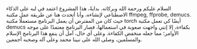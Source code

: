 السلام عليكم ورحمة الله وبركاته.
بدايةً، هذا المشروع اعتمد في لبه على الذكاء الاصطناعي لإنشاءه، وأنا أتحدث هنا عن طريقة عمل مكتبة ffmpeg, ffprobe, demucs. حيث كان من المفترض أن يعمل البرنامج مستعملًا مكتبة torch أيضًا
كي تعمل مكتبة demucs بكفاءة، إلا إنني واجهت صعوبة في استعمالها، فصار البرنامج معتمدًا على موجه الأوامر؛ مما جعله منخفض الكفاءة.
وعلى أي حال، آمل أن ينفع هذا البرنامج الإسلام والمسلمين، وصلى الله على نبينا محمد وعلى آله وصحبه أجمعين.

